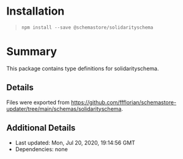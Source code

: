 # Installation
> `npm install --save @schemastore/solidarityschema`

# Summary
This package contains type definitions for solidarityschema.

## Details
Files were exported from https://github.com/ffflorian/schemastore-updater/tree/main/schemas/solidarityschema.

## Additional Details
* Last updated: Mon, Jul 20, 2020, 19:14:56 GMT
* Dependencies: none

